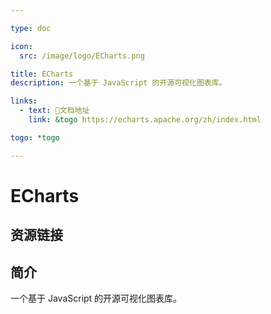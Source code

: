 ```yaml
---

type: doc

icon:
  src: /image/logo/ECharts.png

title: ECharts
description: 一个基于 JavaScript 的开源可视化图表库。

links:
  - text: 📖文档地址
    link: &togo https://echarts.apache.org/zh/index.html

togo: *togo

---
```


<ShowLogo />

# ECharts

<ShowBreadcrumb />

## 资源链接

<ShowLinks />

## 简介

一个基于 JavaScript 的开源可视化图表库。